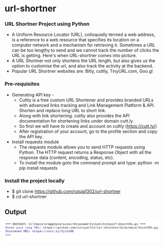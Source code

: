 # url-shortner

### URL Shortner Project using Python
- A Uniform Resource Locator (URL), colloquially termed a web address, is a reference to a web resource that specifies its location on a computer network and a mechanism for retrieving it. Sometimes a URL can be too lengthy to send and we cannot track the number of clicks the URL is getting. Here's when URL-shortner comes into picture.
- A URL Shortner not only shortens the URL length, but also gives us the option to customise the url, and also track the activity at the backend.
- Popular URL Shortner websites are: Bitly, cuttly, TinyURL.com, Goo.gl

### Pre-requisites
- Generating API key -
  - Cuttly is a free custom URL Shortener and provides branded URLs with advanced links tracking and Link Management Platform & API. Shorten and replace long URL to short link.
  - Along with link shortening. cuttly also provides the API documentation for shortening links under domain cutt.ly
  - So first we will have to create and account on cuttly (https://cutt.ly/)
  - After registration of your account, go to the profile section and copy the API key.
- Install requests module
  - The requests module allows you to send HTTP requests using Python. The HTTP request returns a Response Object with all the response data (content, encoding, status, etc).
  - To install the module goto the command prompt and type: python -m pip install requests
  
### Install the project locally
- $ git clone https://github.com/rutuja1302/url-shortner
- $ cd url-shortner

## Output
![](https://github.com/rutuja1302/url-shortner/blob/main/url_op.jpg)
